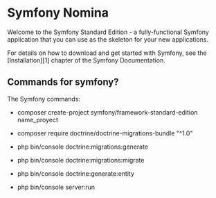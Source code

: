 Symfony Nomina
========================

Welcome to the Symfony Standard Edition - a fully-functional Symfony
application that you can use as the skeleton for your new applications.

For details on how to download and get started with Symfony, see the
[Installation][1] chapter of the Symfony Documentation.

Commands for symfony?
--------------

The Symfony commands:

  * composer create-project symfony/framework-standard-edition name_proyect

  * composer require doctrine/doctrine-migrations-bundle "^1.0"

  * php bin/console doctrine:migrations:generate

  * php bin/console doctrine:migrations:migrate

  * php bin/console doctrine:generate:entity

  *  php bin/console server:run


